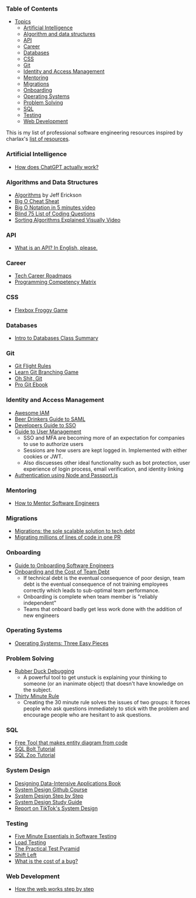 ### Table of Contents

  - [Topics](#topics)
    - [Artificial Intelligence](#artificial-intelligence)
    - [Algorithm and data structures](#algorithm-and-data-structures)
    - [API](#api-design-development)
    - [Career](#Career)
    - [Databases](#Databases)
    - [CSS](#CSS)
    - [Git](#Git)
    - [Identity and Access Management](#identity-and-access-management)
    - [Mentoring](#Mentoring)
    - [Migrations](#Migrations)
    - [Onboarding](#Onboarding)
    - [Operating Systems](#Operating-Systems)
    - [Problem Solving](#Problem-Solving)
    - [SQL](#SQL)
    - [Testing](#Testing)
    - [Web Development](#Web-Development)

This is my list of professional software engineering resources inspired by charlax's [list of resources](https://github.com/charlax/professional-programming).

### Artificial Intelligence
- [How does ChatGPT actually work?](https://www.scalablepath.com/machine-learning/chatgpt-architecture-explained)

### Algorithms and Data Structures
- [Algorithms](http://jeffe.cs.illinois.edu/teaching/algorithms/) by Jeff Erickson
- [Big O Cheat Sheat](https://www.bigocheatsheet.com)
- [Big O Notation in 5 minutes video](https://www.youtube.com/watch?v=__vX2sjlpXU)
- [Blind 75 List of Coding Questions](https://leetcode.com/discuss/general-discussion/460599/blind-75-leetcode-questions)
- [Sorting Algorithms Explained Visually Video](https://www.youtube.com/watch?v=RfXt_qHDEPw)

### API

- [What is an API? In English, please.](https://www.freecodecamp.org/news/what-is-an-api-in-english-please-b880a3214a82/)

### Career

- [Tech Career Roadmaps](https://roadmap.sh)
- [Programming Competency Matrix](https://www.sijinjoseph.com/programmer-competency-matrix/)
  
### CSS
- [Flexbox Froggy Game](https://flexboxfroggy.com/)

### Databases
- [Intro to Databases Class Summary](https://thodrek.github.io/cs564-fall17/lectures/final_review/final_review.pdf)

### Git
- [Git Flight Rules](https://github.com/k88hudson/git-flight-rules)
- [Learn Git Branching Game](https://learngitbranching.js.org/?locale=en_US)
- [Oh Shit, Git](https://ohshitgit.com)
- [Pro Git Ebook](https://git-scm.com/book/en/v2)

### Identity and Access Management
- [Awesome IAM](https://github.com/kdeldycke/awesome-iam)
- [Beer Drinkers Guide to SAML](https://duo.com/blog/the-beer-drinkers-guide-to-saml)
- [Developers Guide to SSO](https://workos.com/blog/the-developers-guide-to-sso)
- [Guide to User Management](https://workos.com/blog/the-developers-guide-to-user-management)
  - SSO and MFA are becoming more of an expectation for companies to use to authorize users
  - Sessions are how users are kept logged in. Implemented with either cookies or JWT.
  - Also discuesses other ideal functionality such as bot protection, user experience of login process, email verification, and identity linking 
- [Authentication using Node and Passport.js](https://www.freecodecamp.org/news/learn-how-to-handle-authentication-with-node-using-passport-js-4a56ed18e81e/)

### Mentoring
- [How to Mentor Software Engineers](https://read.highgrowthengineer.com/p/2024-guide-to-mentoring-for-software)

### Migrations
- [Migrations: the sole scalable solution to tech debt](https://lethain.com/migrations/)
- [Migrating millions of lines of code in one PR](https://stripe.com/blog/migrating-to-typescript)

### Onboarding
- [Guide to Onboarding Software Engineers](https://leadership.garden/onboarding-engineers/?utm_source=blog.quastor.org&utm_medium=newsletter)
- [Onboarding and the Cost of Team Debt](https://www.kateheddleston.com/blog/onboarding-and-the-cost-of-team-debt)
  - If technical debt is the eventual consequence of poor design, team debt is the eventual consequence of not training employees correctly which leads to sub-optimal team performance.
  - Onboarding is complete when team member is "reliably independent"
  - Teams that onboard badly get less work done with the addition of new engineers

### Operating Systems
- [Operating Systems: Three Easy Pieces](https://pages.cs.wisc.edu/~remzi/OSTEP/)
  

### Problem Solving

- [Rubber Duck Debugging](https://rubberduckdebugging.com/)
  - A powerful tool to get unstuck is explaining your thinking to someone (or an inanimate object) that doesn't have knowledge on the subject.
- [Thirty Minute Rule](https://daniel.feldroy.com/posts/thirty-minute-rule)
  - Creating the 30 minute rule solves the issues of two groups: it forces people who ask questions immediately to stick with the problem and encourage people who are hesitant to ask questions.

### SQL

- [Free Tool that makes entity diagram from code](https://dbdiagram.io/home)
- [SQL Bolt Tutorial](https://sqlbolt.com)
- [SQL Zoo Tutorial](https://sqlzoo.net/wiki/SQL_Tutorial)

### System Design

- [Designing Data-Intensive Applications Book](https://www.amazon.com/Designing-Data-Intensive-Applications-Reliable-Maintainable/dp/1449373321)
- [System Design Github Course](https://github.com/karanpratapsingh/system-design?tab=readme-ov-file)
- [System Design Step by Step](https://gist.github.com/vasanthk/485d1c25737e8e72759f)
- [System Design Study Guide](https://docs.google.com/document/d/1KfyhNgojjp-0fyBFqqV7jaGErPGFfo1BgnuN9_yDIkk)
- [Report on TikTok's System Design](https://arxiv.org/pdf/2209.07663.pdf)

### Testing

- [Five Minute Essentials in Software Testing](https://www.thesweekly.com/p/the-essentials-of-software-testing)
- [Load Testing](https://www.marcobehler.com/guides/load-testing)
- [The Practical Test Pyramid](https://martinfowler.com/articles/practical-test-pyramid.html)
- [Shift Left](https://www.freecodecamp.org/news/what-is-shift-left-in-software/)
- [What is the cost of a bug?](https://azevedorafaela.com/2018/04/27/what-is-the-cost-of-a-bug/)

### Web Development
- [How the web works step by step](https://github.com/vasanthk/how-web-works)